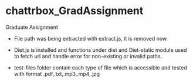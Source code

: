# chattrbox_GradAssignment
Graduate Assignment 

* File path was being extracted with extract.js, it is removed now.

* Diet.js is installed and functions under diet and Diet-static module used to fetch url and handle error for non-existing or invalid paths.

* test-files folder contain each type of file which is accessible and tested with format .pdf,.txt,.mp3,.mp4,.jpg
